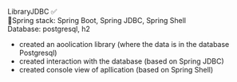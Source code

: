 LibraryJDBC ✅ <br />
🍃Spring stack: Spring Boot, Spring JDBC, Spring Shell<br />
Database: postgresql, h2
- created an aoolication library (where the data is in the database Postgresql)
- created interaction with the database (based on Spring JDBC)
- created console view of apllication (based on Spring Shell)
